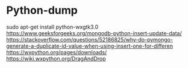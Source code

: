 # Python-dump
sudo apt-get install python-wxgtk3.0
https://www.geeksforgeeks.org/mongodb-python-insert-update-data/
https://stackoverflow.com/questions/52186825/why-do-pymongo-generate-a-duplicate-id-value-when-using-insert-one-for-differen
https://wxpython.org/pages/downloads/
https://wiki.wxpython.org/DragAndDrop
